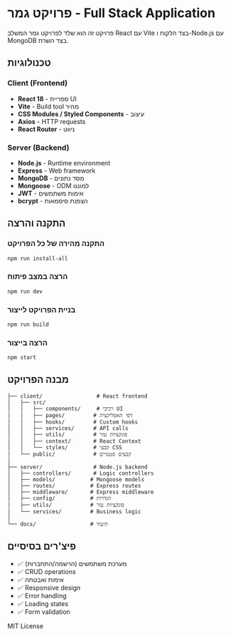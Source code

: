 # פרויקט גמר - Full Stack Application

פרויקט זה הוא שלד לפרויקט גמר המשלב React עם Vite בצד הלקוח ו-Node.js עם MongoDB בצד השרת.

## טכנולוגיות

### Client (Frontend)
- **React 18** - ספריית UI
- **Vite** - Build tool מהיר
- **CSS Modules / Styled Components** - עיצוב
- **Axios** - HTTP requests
- **React Router** - ניווט

### Server (Backend)
- **Node.js** - Runtime environment
- **Express** - Web framework
- **MongoDB** - מסד נתונים
- **Mongoose** - ODM למונגו
- **JWT** - אימות משתמשים
- **bcrypt** - הצפנת סיסמאות

## התקנה והרצה

### התקנה מהירה של כל הפרויקט
```bash
npm run install-all
```

### הרצה במצב פיתוח
```bash
npm run dev
```

### בניית הפרויקט לייצור
```bash
npm run build
```

### הרצה בייצור
```bash
npm start
```

## מבנה הפרויקט

```
├── client/                 # React frontend
│   ├── src/
│   │   ├── components/     # רכיבי UI
│   │   ├── pages/         # דפי האפליקציה
│   │   ├── hooks/         # Custom hooks
│   │   ├── services/      # API calls
│   │   ├── utils/         # פונקציות עזר
│   │   ├── context/       # React Context
│   │   └── styles/        # קבצי CSS
│   └── public/            # קבצים סטטיים
│
├── server/                # Node.js backend
│   ├── controllers/       # Logic controllers
│   ├── models/           # Mongoose models
│   ├── routes/           # Express routes
│   ├── middleware/       # Express middleware
│   ├── config/           # הגדרות
│   ├── utils/            # פונקציות עזר
│   └── services/         # Business logic
│
└── docs/                 # תיעוד

```

## פיצ'רים בסיסיים

- ✅ מערכת משתמשים (הרשמה/התחברות)
- ✅ CRUD operations
- ✅ אימות ואבטחה
- ✅ Responsive design
- ✅ Error handling
- ✅ Loading states
- ✅ Form validation




MIT License

